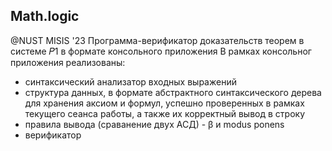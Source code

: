 ## Math.logic
@NUST MISIS '23
Программа-верификатор доказательств теорем в системе 𝑃1 в формате консольного приложения
В рамках консольног приложения реализованы:
- синтаксический анализатор входных выражений
- структура данных, в формате абстрактного синтаксического дерева для хранения аксиом
  и формул, успешно проверенных в рамках текущего сеанса работы, а также их корректный вывод в строку
- правила вывода (сраванение двух АСД) - β и modus ponens
- верификатор
